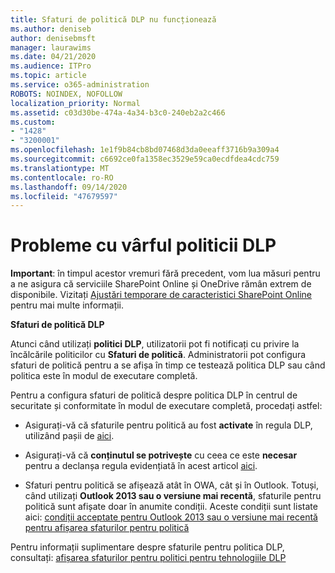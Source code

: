 ```yaml
---
title: Sfaturi de politică DLP nu funcționează
ms.author: deniseb
author: denisebmsft
manager: laurawims
ms.date: 04/21/2020
ms.audience: ITPro
ms.topic: article
ms.service: o365-administration
ROBOTS: NOINDEX, NOFOLLOW
localization_priority: Normal
ms.assetid: c03d30be-474a-4a34-b3c0-240eb2a2c466
ms.custom:
- "1428"
- "3200001"
ms.openlocfilehash: 1e1f9b84cb8bd07468d3da0eeaff3716b9a309a4
ms.sourcegitcommit: c6692ce0fa1358ec3529e59ca0ecdfdea4cdc759
ms.translationtype: MT
ms.contentlocale: ro-RO
ms.lasthandoff: 09/14/2020
ms.locfileid: "47679597"
---
```

# <a name="dlp-policy-tip-issues"></a>Probleme cu vârful politicii DLP

**Important**: în timpul acestor vremuri fără precedent, vom lua măsuri pentru a ne asigura că serviciile SharePoint Online și OneDrive rămân extrem de disponibile. Vizitați [Ajustări temporare de caracteristici SharePoint Online](https://aka.ms/ODSPAdjustments) pentru mai multe informații.

**Sfaturi de politică DLP**

Atunci când utilizați **politici DLP**, utilizatorii pot fi notificați cu privire la încălcările politicilor cu **Sfaturi de politică**. Administratorii pot configura sfaturi de politică pentru a se afișa în timp ce testează politica DLP sau când politica este în modul de executare completă.
  
Pentru a configura sfaturi de politică despre politica DLP în centrul de securitate și conformitate în modul de executare completă, procedați astfel:
  
- Asigurați-vă că sfaturile pentru politică au fost **activate** în regula DLP, utilizând pașii de [aici](https://docs.microsoft.com/microsoft-365/compliance/use-notifications-and-policy-tips).

- Asigurați-vă că **conținutul se potrivește** cu ceea ce este **necesar** pentru a declanșa regula evidențiată în acest articol [aici](https://docs.microsoft.com/microsoft-365/compliance/sensitive-information-type-entity-definitions).

- Sfaturi pentru politică se afișează atât în OWA, cât și în Outlook. Totuși, când utilizați **Outlook 2013 sau o versiune mai recentă**, sfaturile pentru politică sunt afișate doar în anumite condiții. Aceste condiții sunt listate aici: [condiții acceptate pentru Outlook 2013 sau o versiune mai recentă pentru afișarea sfaturilor pentru politică](https://docs.microsoft.com/microsoft-365/compliance/use-notifications-and-policy-tips)

Pentru informații suplimentare despre sfaturile pentru politica DLP, consultați: [afișarea sfaturilor pentru politici pentru tehnologiile DLP](https://docs.microsoft.com/microsoft-365/compliance/use-notifications-and-policy-tips)
  